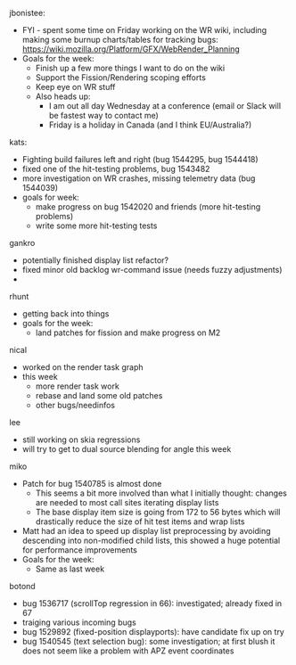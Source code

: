 jbonistee:
  * FYI - spent some time on Friday working on the WR wiki, including making some burnup charts/tables for tracking bugs: https://wiki.mozilla.org/Platform/GFX/WebRender_Planning
  * Goals for the week:
    * Finish up a few more things I want to do on the wiki
    * Support the Fission/Rendering scoping efforts
    * Keep eye on WR stuff
    * Also heads up:
      * I am out all day Wednesday at a conference (email or Slack will be fastest way to contact me)
      * Friday is a holiday in Canada (and I think EU/Australia?)

kats:
  * Fighting build failures left and right (bug 1544295, bug 1544418)
  * fixed one of the hit-testing problems, bug 1543482
  * more investigation on WR crashes, missing telemetry data (bug 1544039)
  * goals for week:
    * make progress on bug 1542020 and friends (more hit-testing problems)
    * write some more hit-testing tests

gankro
  * potentially finished display list refactor?
  * fixed minor old backlog wr-command issue (needs fuzzy adjustments)
  * 

rhunt
  * getting back into things
  * goals for the week:
    * land patches for fission and make progress on M2

nical
  * worked on the render task graph
  * this week
    * more render task work
    * rebase and land some old patches
    * other bugs/needinfos

lee
  * still working on skia regressions
  * will try to get to dual source blending for angle this week

miko
  * Patch for bug 1540785 is almost done
    * This seems a bit more involved than what I initially thought: changes are needed to most call sites iterating display lists
    * The base display item size is going from 172 to 56 bytes which will drastically reduce the size of hit test items and wrap lists
  * Matt had an idea to speed up display list preprocessing by avoiding descending into non-modified child lists, this showed a huge potential for performance improvements
  * Goals for the week:
    * Same as last week

botond
  * bug 1536717 (scrollTop regression in 66): investigated; already fixed in 67 
  * traiging various incoming bugs 
  * bug 1529892 (fixed-position displayports): have candidate fix up on try 
  * bug 1540545 (text selection bug): some investigation; at first blush it does not seem like a problem with APZ event coordinates
